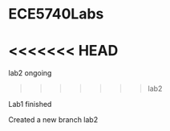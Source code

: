 # ECE5740Labs
<<<<<<< HEAD
=======
lab2 ongoing
>>>>>>> lab2

Lab1 finished

Created a new branch lab2
